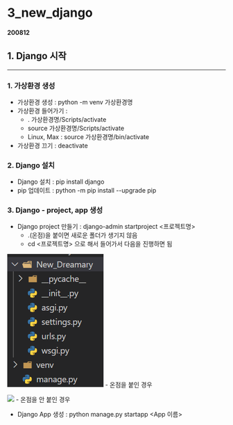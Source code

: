 # 3_new_django
#### 200812
## 1. Django 시작
----------
### 1. 가상환경 생성

- 가상환경 생성 : python -m venv 가상환경명
- 가상환경 들어가기 : 
  - . 가상환경명/Scripts/activate
  - source 가상환경명/Scripts/activate
  - Linux, Max : source 가상환경명/bin/activate
- 가상환경 끄기 : deactivate

### 2. Django 설치
- Django 설치 : pip install django
- pip 업데이트 : python -m pip install --upgrade pip

### 3. Django - project, app 생성
- Django project 만들기 : django-admin startproject \<프로젝트명>
  - .(온점)을 붙이면 새로운 폴더가 생기지 않음
  - cd \<프로젝트명> 으로 해서 들어가서 다음을 진행하면 됨

<img src="/img/온점을 붙인경우.PNG"></img>
    - 온점을 붙인 경우


<img src="/img/온점을 안 붙인경우.PNG"></img>
    - 온점을 안 붙인 경우

- Django App 생성 : python manage.py startapp \<App 이름>